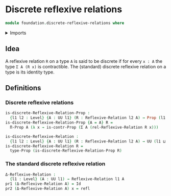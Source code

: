 # Discrete reflexive relations

```agda
module foundation.discrete-reflexive-relations where
```

<details><summary>Imports</summary>

```agda
open import foundation.contractible-types
open import foundation.reflexive-relations

open import foundation.dependent-pair-types
open import foundation-core.identity-types
open import foundation-core.propositions
open import foundation-core.universe-levels
```

</details>

## Idea

A reflexive relation `R` on a type `A` is said to be discrete if for every
`x : A` the type `Σ A (R x)` is contractible. The (standard) discrete reflexive
relation on a type is its identity type.

## Definitions

### Discrete reflexive relations

```agda
is-discrete-Reflexive-Relation-Prop :
  {l1 l2 : Level} {A : UU l1} (R : Reflexive-Relation l2 A) → Prop (l1 ⊔ l2)
is-discrete-Reflexive-Relation-Prop {A = A} R =
  Π-Prop A (λ x → is-contr-Prop (Σ A (rel-Reflexive-Relation R x)))

is-discrete-Reflexive-Relation :
  {l1 l2 : Level} {A : UU l1} (R : Reflexive-Relation l2 A) → UU (l1 ⊔ l2)
is-discrete-Reflexive-Relation R =
  type-Prop (is-discrete-Reflexive-Relation-Prop R)
```

### The standard discrete reflexive relation

```agda
Δ-Reflexive-Relation :
  {l1 : Level} (A : UU l1) → Reflexive-Relation l1 A
pr1 (Δ-Reflexive-Relation A) = Id
pr2 (Δ-Reflexive-Relation A) x = refl
```
